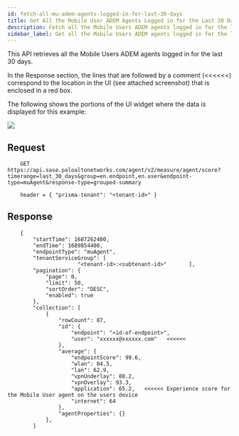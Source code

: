 ```yaml
---
id: fetch-all-mu-adem-agents-logged-in-for-last-30-days
title: Get All the Mobile User ADEM Agents Logged in for the Last 30 Days
description: Fetch all the Mobile Users ADEM agents logged in for the last 30 days
sidebar_label: Get all the Mobile Users ADEM agents logged in for the last 30 days
---
```


This API retrieves all the Mobile Users ADEM agents logged in for the last 30 days.  

In the Response section, the lines that are followed by a comment (\<\<\<\<\<\<) correspond to the location in the UI (see attached screenshot) that is enclosed in a red box.

The following shows the portions of the UI widget where the data is displayed for this example:

![](/sase/img/adem/DOCS-3761-mu-adem-agents-logged-in-the-last-30-days.png)


## Request

```
    GET https://api.sase.paloaltonetworks.com/agent/v2/measure/agent/score?timerange=last_30_days&group=en.endpoint,en.user&endpoint-type=muAgent&response-type=grouped-summary
     
    header = { "prisma-tenant": "<tenant-id>" }
```

## Response

```
    {
        "startTime": 1687262400,
        "endTime": 1689854400,
        "endpointType": "muAgent",
        "tenantServiceGroup": [
                      "<tenant-id>:<subtenant-id>"       ],
        "pagination": {
            "page": 0,
            "limit": 50,
            "sortOrder": "DESC",
            "enabled": true
        },
        "collection": [
            {
                "rowCount": 87,
                "id": {
                    "endpoint": "<id-of-endpoint>",
                    "user": "xxxxxx@xxxxxx.com"   <<<<<<
                },
                "average": {
                    "endpointScore": 99.6,
                    "wlan": 84.5,
                    "lan": 62.9,
                    "vpnUnderlay": 88.2,
                    "vpnOverlay": 93.3,
                    "application": 65.2,   <<<<<< Experience score for the Mobile User agent on the users device
                    "internet": 64
                },
                "agentProperties": {}
            },
        ]
```

